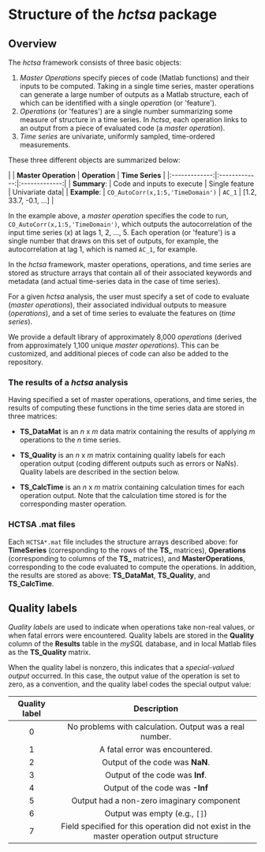 # Structure of the *hctsa* package

## Overview

The *hctsa* framework consists of three basic objects:

1. *Master Operations* specify pieces of code (Matlab functions) and their inputs to be computed. Taking in a single time series, master operations can generate a large number of outputs as a Matlab structure, each of which can be identified with a single *operation* (or 'feature').
2. *Operations* (or 'features') are a single number summarizing some measure of structure in a time series. In *hctsa*, each operation links to an output from a piece of evaluated code (a *master operation*).
3. *Time series* are univariate, uniformly sampled, time-ordered measurements.

These three different objects are summarized below:

| | **Master Operation** | **Operation** | **Time Series** |
|:-------------:|:-------------:|:-------------:|
| **Summary**: | Code and inputs to execute | Single feature | Univariate data|
| **Example**: | `CO_AutoCorr(x,1:5,'TimeDomain')` | `AC_1` | [1.2, 33.7, -0.1, ...] |

In the example above, a *master operation* specifies the code to run, `CO_AutoCorr(x,1:5,'TimeDomain')`, which outputs the autocorrelation of the input time series (*x*) at lags 1, 2, ..., 5.
Each operation (or 'feature') is a single number that draws on this set of outputs, for example, the autocorrelation at lag 1, which is named `AC_1`, for example.

In the *hctsa* framework, master operations, operations, and time series are stored as structure arrays that contain all of their associated keywords and metadata (and actual time-series data in the case of time series).

For a given *hctsa* analysis, the user must specify a set of code to evaluate (*master operations*), their associated individual outputs to measure (*operations*), and a set of time series to evaluate the features on (*time series*).

We provide a default library of approximately 8,000 *operations* (derived from approximately 1,100 unique *master operations*).
This can be customized, and additional pieces of code can also be added to the repository.

### The results of a *hctsa* analysis
Having specified a set of master operations, operations, and time series, the results of computing these functions in the time series data are stored in three matrices:

-   **TS_DataMat** is an *n* x *m* data matrix containing the results of applying *m* operations to the *n* time series.

-   **TS_Quality** is an *n* x *m* matrix containing quality labels for each operation output (coding different outputs such as errors or NaNs).
Quality labels are described in the section below.

-   **TS_CalcTime** is an *n* x *m* matrix containing calculation times for each operation output. Note that the calculation time stored is for the corresponding master operation.

### HCTSA .mat files
Each `HCTSA*.mat` file includes the structure arrays described above: for **TimeSeries** (corresponding to the rows of the **TS_** matrices), **Operations** (corresponding to columns of the **TS_** matrices), and **MasterOperations**, corresponding to the code evaluated to compute the operations.
In addition, the results are stored as above: **TS_DataMat**, **TS_Quality**, and **TS_CalcTime**.

## Quality labels

*Quality labels* are used to indicate when operations take non-real values, or when fatal errors were encountered.
Quality labels are stored in the **Quality** column of the **Results** table in the *mySQL* database, and in local Matlab files as the **TS_Quality** matrix.

When the quality label is nonzero, this indicates that a *special-valued output* occurred.
In this case, the output value of the operation is set to zero, as a convention, and the quality label codes the special output value:

| **Quality label** | **Description** |
|:-------------:|:-------------:|
| 0 | No problems with calculation. Output was a real number. |
| 1 | A fatal error was encountered. |
| 2 | Output of the code was **NaN**.|
| 3 | Output of the code was **Inf**. |
| 4 | Output of the code was **-Inf** |
| 5 | Output had a non-zero imaginary component |
| 6 | Output was empty (e.g., `[]`) |
| 7 | Field specified for this operation did not exist in the master operation output structure |
